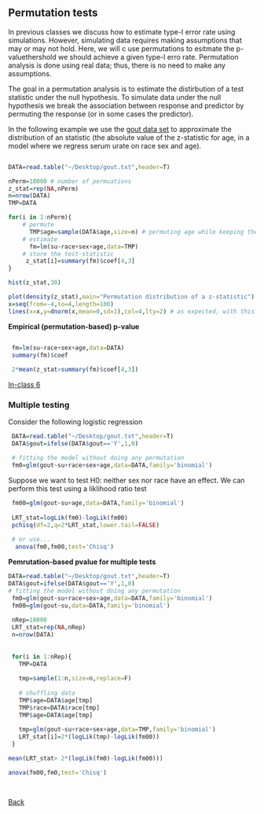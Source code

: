 ## Permutation tests

In previous classes we discuss how to estimate type-I error rate using simulations. 
However, simulating data requires making assumptions that may or may not hold. Here, we will c use permutations to esitmate the p-valuethershold we should achieve a given type-I erro rate. Permutation analysis is done using real data; thus, there is no need to make any assumptions.

The goal in a permutation analysis is to estimate the distirbution of a test statistic under the null hypothesis. To simulate data under the null hypothesis we break the association between response and predictor by permuting the response (or in some cases the predictor). 

In the following example we use the [gout data set](https://github.com/gdlc/STAT_COMP/blob/master/goutData.txt) to approximate the distribution of an statistic (the absolute value of the z-statistic for age, in a model where we regress serum urate on race sex and age).

```r

DATA=read.table("~/Desktop/gout.txt",header=T)

nPerm=10000 # number of permuations
z_stat=rep(NA,nPerm)
n=nrow(DATA)
TMP=DATA

for(i in 1:nPerm){
	# permute
	  TMP$age=sample(DATA$age,size=n) # permuting age while keeping the other variables un-touched.
	# estimate
	  fm=lm(su~race+sex+age,data=TMP)	  
	# store the test-statistic
	 z_stat[i]=summary(fm)$coef[4,3]
}

hist(z_stat,30)

plot(density(z_stat),main="Permutation distribution of a z-statistic")
x=seq(from=-4,to=4,length=100)
lines(x=x,y=dnorm(x,mean=0,sd=1),col=4,lty=2) # as expected, with this sample size, the z-statistic follows approximately a N(0,1)

```

**Empirical (permutation-based) p-value**
```r

 fm=lm(su~race+sex+age,data=DATA)
 summary(fm)$coef
 
 2*mean(z_stat>summary(fm)$coef[4,3])
```

[In-class 6](https://github.com/gdlc/STAT_COMP/blob/master/INCLASS_6.md)


### Multiple testing

Consider the following logistic regression


```r
 DATA=read.table("~/Desktop/gout.txt",header=T)
 DATA$gout=ifelse(DATA$gout=='Y',1,0)

 # fitting the model without doing any permutation
 fm0=glm(gout~su+race+sex+age,data=DATA,family='binomial')
```

Suppose we want to test H0: neither sex nor race have an effect. We can perform this test using a liklihood ratio test

```r
 fm00=glm(gout~su+age,data=DATA,family='binomial')
  
 LRT_stat=logLik(fm0)-logLik(fm00)
 pchisq(df=2,q=2*LRT_stat,lower.tail=FALSE)
  
 # or use...
  anova(fm0,fm00,test='Chisq')
```
**Pemrutation-based pvalue for multiple tests**


```r
DATA=read.table("~/Desktop/gout.txt",header=T)
DATA$gout=ifelse(DATA$gout=='Y',1,0)
# fitting the model without doing any permutation
 fm0=glm(gout~su+race+sex+age,data=DATA,family='binomial')
 fm00=glm(gout~su,data=DATA,family='binomial')
 
 nRep=10000
 LRT_stat=rep(NA,nRep)
 n=nrow(DATA)
 
 
 for(i in 1:nRep){
   TMP=DATA
   
   tmp=sample(1:n,size=n,replace=F)
   
   # shuffling data
   TMP$age=DATA$age[tmp]
   TMP$race=DATA$race[tmp]
   TMP$age=DATA$age[tmp]
   
   tmp=glm(gout~su+race+sex+age,data=TMP,family='binomial')
   LRT_stat[i]=2*(logLik(tmp)-logLik(fm00))
 }

mean(LRT_stat> 2*(logLik(fm0)-logLik(fm00)))

anova(fm00,fm0,test='Chisq')

 
```

[Back](https://github.com/gdlc/STAT_COMP/)
